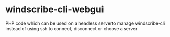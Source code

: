 # windscribe-cli-webgui

PHP code which can be used on a headless serverto manage windscribe-cli instead of using ssh to connect, disconnect or choose a server
